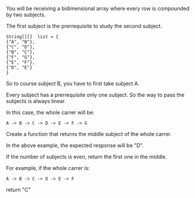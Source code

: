 You will be receiving a bidimensional array where every row is compounded by two subjects.

The first subject is the prerrequisite to study the second subject.

```
String[][]  list = {
{"A", "B"},
{"C", "D"},
{"B", "C"},
{"F", "G"},
{"E", "F"},
{"D", "E"}
}
```

So to course subject B, you have to first take subject A.

Every subject has a prerrequisite only one subject. So the way to pass the subjects is always linear.

In this case, the whole carrer will be:

```
A -> B -> C -> D -> E -> F -> G
```

Create a function that returns the middle subject of the whole carrer.

In the above example, the expected response will be "D".

If the number of subjects is even, return the first one in the middle.

For example, if the whole carrer is:

```
A -> B -> C -> D -> E -> F
```

return "C"